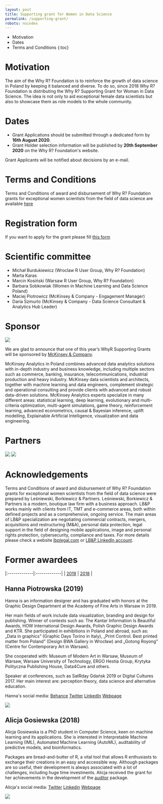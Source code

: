 ```yaml
---
layout: post
title: Supporting grant for Women in Data Science
permalink: /supporting-grant/
robots: noindex
---
```


* Motivation
* Dates
* Terms and Conditions
{:toc}

# Motivation

The aim of the Why R? Foundation is to reinforce the growth of data science in Poland by keeping it balanced and diverse. To do so, since 2018 Why R? Foundation is distributing the Why R? Supporting Grant for Woman in Data Science. The idea is not only to aid exceptional female data scientists but also to showcase them as role models to the whole community.    

# Dates

- Grant Applications should be submitted through a dedicated form by **16th August 2020**.
- Grant Holder selection information will be published by **20th September 2020** on the Why R? Foundation's website.

Grant Applicants will be notified about decisions by an e-mail.

# Terms and Conditions

Terms and Conditions of award and disbursement of Why R? Foundation grants for exceptional women scientists from the field of data science are available [here](http://whyr.pl/foundation/terms-and-conditions.pdf)

# Registration form

If you want to apply for the grant please fill [this form](https://forms.gle/pHrFD7DL7cHC1N2z7)

# Scientific committee

- Michał Burdukiewicz (Wroclaw R User Group, Why R? Foundation)
- Marta Karas
- Marcin Kosiński (Warsaw R User Group, Why R? Foundation)
- Barbara Sobkowiak (Women in Machine Learning and Data Science Poland)
- Maciej Piotrowicz (McKinsey & Company - Engagement Manager)
- Daria Szmurlo (McKinsey & Company - Data Science Consultant & Analytics Hub Leader)

# Sponsor

<img src="/foundation/images/fulls/supporting-grant/mck.png" class="fit image">

We are glad to announce that one of this year’s WhyR Supporting Grants will be sponsored by [McKinsey & Company](https://www.mckinsey.com/pl/careers/careers-in-poland). 

McKinsey Analytics in Poland combines advanced data analytics solutions with in-depth industry and business knowledge, including multiple sectors such as commerce, banking, insurance, telecommunications, industrial production and heavy industry. McKinsey data scientists and architects, together with machine learning and data engineers, complement strategic and operational consulting and provide clients with advanced and robust data-driven solutions. McKinsey Analytics experts specialize in many different areas: statistical learning, deep learning, evolutionary and multi-criteria optimization, multi-agent simulations, game theory, reinforcement learning, advanced econometrics, causal & Bayesian inference, uplift modelling, Explainable Artificial Intelligence, visualization and data engineering.

# Partners

<img src="/foundation/images/fulls/supporting-grant/wimlds2.png" class="fit left">
<img src="/foundation/images/fulls/supporting-grant/rladies.png" class="fit right">

# Acknowledgements

Terms and Conditions of award and disbursement of Why R? Foundation grants for exceptional women scientists from the field of data science were prepared by Leśniewski, Borkiewicz & Partners.
Leśniewski, Borkiewicz & Partners is a modern, boutique law firm with a business approach. LB&P works mainly with clients from IT, TMT and e-commerce areas, both within defined projects and as a comprehensive, ongoing service. The main areas of LB&P specialization are negotiating commercial contracts, mergers, acquisitions and restructuring (M&A), personal data protection, legal support in the field of designing mobile applications, image and personal rights protection, cybersecurity, compliance and taxes.
For more details please check a website [lbplegal.com](https://lbplegal.com/) or [LB&P LinkedIn account](https://www.linkedin.com/company/lbplegal/).


# Former awardees

|:-------------|:-------------|
| [2019](#hanna-piotrowska-2019) |  [2018](#alicja-gosiewska-2018) |

## Hanna Piotrowska (2019)

Hanna is an information designer and has graduated with honors at the Graphic Design Department at the Academy of Fine Arts in Warsaw in 2019. 

Her main fields of work include data visualization, branding and design for publishing. Winner of contests such as: The Kantar Information Is Beautiful Awards, HOW International Design Awards, Polish Graphic Design Awards and KTR. She participated in exhibitions in Poland and abroad, such as: „Data in graphics” (Graphic Days Torino in Italy), „Print Control. Best printed matter from Poland” (Design BWA Gallery in Wrocław) and „Gotong Royong” (Centre for Contemporary Art in Warsaw). 

She cooperated with: Museum of Modern Art in Warsaw, Museum of Warsaw, Warsaw University of Technology, ERGO Hestia Group, Krytyka Polityczna Publishing House, Data4Cure and others. 

Speaker at conferences, such as SatRday Gdańsk 2019 or Digital Cultures 2017. Her main interest are: perception theory, data science and alternative education.

Hanna's social media: [Behance](https://www.behance.net/hannapio) [Twitter](https://twitter.com/hannapio) [LinkedIn](https://www.linkedin.com/in/hanna-piotrowska-dyrcz-2536214b/) [Webpage](http://hannapiotrowska.com/)

<img src="/foundation/images/fulls/supporting-grant/hp-mini.jpg" class="fit image">

## Alicja Gosiewska (2018)

Alicja Gosiewska is a PhD student in Computer Science, keen on machine learning and its applications. She is interested in Interpretable Machine Learning (IML), Automated Machine Learning (AutoML), auditability of predictive models, and bioinformatics.

Packages are bread-and-butter of R, a vital tool that allows R enthusiasts to exchange their creations in an easy and accessible way. Although packages are so useful, their development is always associated with a lot of challenges, including huge time investments. Alicja received the grant for her achievements in the development of the [auditor](https://github.com/MI2DataLab/auditor) package.

Alicja's social media: [Twitter](https://twitter.com/alicjagosiewska) [Linkedin](https://www.linkedin.com/in/alicja-gosiewska/) [Webpage](http://gosiewska.com/)

<img src="/foundation/images/fulls/supporting-grant/ag-mini.jpg" class="fit image">

